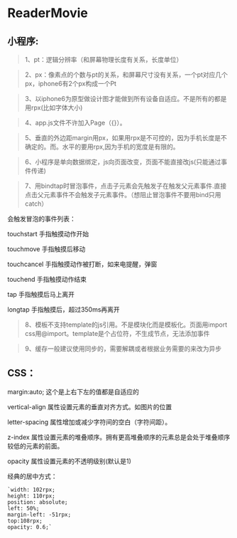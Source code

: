 # ReaderMovie

## 小程序:
>1、pt：逻辑分辨率（和屏幕物理长度有关系，长度单位）

>2、px：像素点的个数与pt的关系，和屏幕尺寸没有关系，一个pt对应几个px，iphone6有2个px构成一个Pt

>3、以iphone6为原型做设计图才能做到所有设备自适应。不是所有的都是用rpx(比如字体大小)

>4、app.js文件不许加入Page（{}）。

>5、垂直的外边距margin用px，如果用rpx是不可控的，因为手机长度是不确定的。而。水平的要用rpx,因为手机的宽度是有限的。

>6、小程序是单向数据绑定，js向页面改变，页面不能直接改js(只能通过事件传递)

>7、用bindtap时冒泡事件，点击子元素会先触发子在触发父元素事件.直接点击父元素事件不会触发子元素事件。（想阻止冒泡事件不要用bind只用catch）

会触发冒泡的事件列表：
   
  touchstart	手指触摸动作开始

  touchmove	手指触摸后移动

  touchcancel	手指触摸动作被打断，如来电提醒，弹窗

  touchend	手指触摸动作结束

  tap	手指触摸后马上离开

  longtap	手指触摸后，超过350ms再离开

  >8、模板不支持template的js引用。不是模块化而是模板化。页面用import css用@import。template是个占位符，不生成节点，无法添加事件

  >9、缓存一般建议使用同步的，需要解耦或者根据业务需要的来改为异步

## CSS：

  margin:auto; 这个是上右下左的值都是自适应的

  vertical-align 属性设置元素的垂直对齐方式。如图片的位置

  letter-spacing 属性增加或减少字符间的空白（字符间距）。

  z-index 属性设置元素的堆叠顺序。拥有更高堆叠顺序的元素总是会处于堆叠顺序较低的元素的前面。

  opacity 属性设置元素的不透明级别(默认是1)

  经典的居中方式：

    `width: 102rpx;
    height: 110rpx;
    position: absolute;
    left: 50%;
    margin-left: -51rpx;
    top:108rpx;
    opacity: 0.6;`

